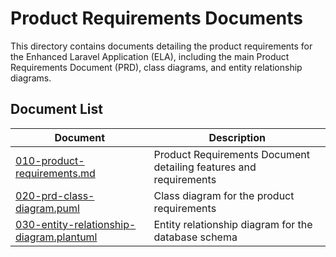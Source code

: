 # Product Requirements Documents

This directory contains documents detailing the product requirements for the Enhanced Laravel Application (ELA), including the main Product Requirements Document (PRD), class diagrams, and entity relationship diagrams.

## Document List

| Document | Description |
| --- | --- |
| [010-product-requirements.md](010-product-requirements.md) | Product Requirements Document detailing features and requirements |
| [020-prd-class-diagram.puml](020-prd-class-diagram.puml) | Class diagram for the product requirements |
| [030-entity-relationship-diagram.plantuml](030-entity-relationship-diagram.plantuml) | Entity relationship diagram for the database schema |

